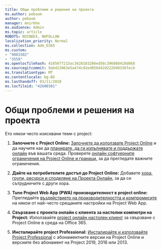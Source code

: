 ```yaml
---
title: Общи проблеми и решения на проекта
ms.author: pebaum
author: pebaum
manager: mnirkhe
ms.audience: Admin
ms.topic: article
ROBOTS: NOINDEX, NOFOLLOW
localization_priority: Normal
ms.collection: Adm_O365
ms.custom:
- "9001502"
- "3559"
ms.openlocfilehash: 4185077215ac3628103286ed58c396088410d868
ms.sourcegitcommit: 9ab422063e5a474c92ed956d42d222b90336fecb
ms.translationtype: MT
ms.contentlocale: bg-BG
ms.lasthandoff: 03/11/2020
ms.locfileid: "42600301"
---
```

# <a name="project-common-issues-and-resolutions"></a>Общи проблеми и решения на проекта

Ето някои често изисквани теми с project:

1. **Започнете с Project Online:**  [Започнете да използвате Project Online](https://docs.microsoft.com/ProjectOnline/get-started-with-project-online) и да научите как да [планирате, да ги изпълнявате и поддържате онлайн](https://docs.microsoft.com/projectonline/project-online) във вашата среда. Проверете [онлайн софтуерните ограничения на Project Online и граници,](https://docs.microsoft.com/ProjectOnline/project-online-software-boundaries-and-limits) за да прегледате важните ограничения.

2. **Дайте на потребителите достъп до Project Online:** Добавете [хора, групи, ресурси и споделяне на Проекта Онлайн,](https://docs.microsoft.com/projectonline/step-2-add-people-to-project-online) за да си сътрудничите с други хора. 

3. **Tune Project Web App (PWA) производителност в project online:** Прегледайте [въздействието на производителността и компромисите](https://docs.microsoft.com/projectonline/tune-project-online-performance) на някои от най-често срещаните настройки на Project Web App.

4. **Свързване с проекта онлайн с клиента за настолни компютри на Project:** Използвайте [project онлайн настолен клиент](https://docs.microsoft.com/projectonline/connect-to-project-online-with-the-project-online-desktop-client) за свързване с Project Online в среда на Office 365. 

5. **Инсталирайте project Professional:** [Инсталирайте и използвайте Project Professional](https://support.office.com/en-us/article/install-project-7059249b-d9fe-4d61-ab96-5c5bf435f281?ui=en-US&rs=en-US&ad=US) с абонаментните версии на Project Online и версиите без абонамент на Project 2019, 2016 или 2013.
